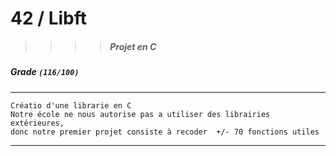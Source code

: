 # 42  /  Libft
>>>> ##### Projet en C

##### Grade ``(116/100)``
-------------------------------
```
Créatio d'une librarie en C
Notre école ne nous autorise pas a utiliser des librairies extérieures, 
donc notre premier projet consiste à recoder  +/- 70 fonctions utiles
```
-----------------------
